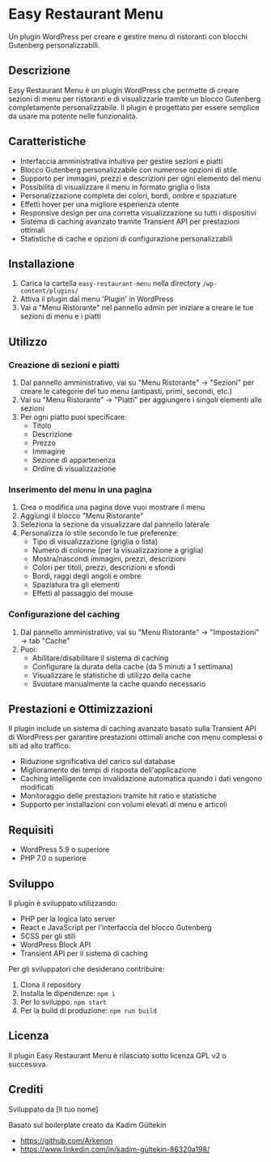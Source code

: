 # Easy Restaurant Menu

Un plugin WordPress per creare e gestire menu di ristoranti con blocchi Gutenberg personalizzabili.

## Descrizione

Easy Restaurant Menu è un plugin WordPress che permette di creare sezioni di menu per ristoranti e di visualizzarle tramite un blocco Gutenberg completamente personalizzabile. Il plugin è progettato per essere semplice da usare ma potente nelle funzionalità.

## Caratteristiche

- Interfaccia amministrativa intuitiva per gestire sezioni e piatti
- Blocco Gutenberg personalizzabile con numerose opzioni di stile
- Supporto per immagini, prezzi e descrizioni per ogni elemento del menu
- Possibilità di visualizzare il menu in formato griglia o lista
- Personalizzazione completa dei colori, bordi, ombre e spaziature
- Effetti hover per una migliore esperienza utente
- Responsive design per una corretta visualizzazione su tutti i dispositivi
- Sistema di caching avanzato tramite Transient API per prestazioni ottimali
- Statistiche di cache e opzioni di configurazione personalizzabili

## Installazione

1. Carica la cartella `easy-restaurant-menu` nella directory `/wp-content/plugins/`
2. Attiva il plugin dal menu 'Plugin' in WordPress
3. Vai a "Menu Ristorante" nel pannello admin per iniziare a creare le tue sezioni di menu e i piatti

## Utilizzo

### Creazione di sezioni e piatti

1. Dal pannello amministrativo, vai su "Menu Ristorante" → "Sezioni" per creare le categorie del tuo menu (antipasti, primi, secondi, etc.)
2. Vai su "Menu Ristorante" → "Piatti" per aggiungere i singoli elementi alle sezioni
3. Per ogni piatto puoi specificare:
   - Titolo
   - Descrizione
   - Prezzo
   - Immagine
   - Sezione di appartenenza
   - Ordine di visualizzazione

### Inserimento del menu in una pagina

1. Crea o modifica una pagina dove vuoi mostrare il menu
2. Aggiungi il blocco "Menu Ristorante" 
3. Seleziona la sezione da visualizzare dal pannello laterale
4. Personalizza lo stile secondo le tue preferenze:
   - Tipo di visualizzazione (griglia o lista)
   - Numero di colonne (per la visualizzazione a griglia)
   - Mostra/nascondi immagini, prezzi, descrizioni
   - Colori per titoli, prezzi, descrizioni e sfondi
   - Bordi, raggi degli angoli e ombre
   - Spaziatura tra gli elementi
   - Effetti al passaggio del mouse

### Configurazione del caching

1. Dal pannello amministrativo, vai su "Menu Ristorante" → "Impostazioni" → tab "Cache"
2. Puoi:
   - Abilitare/disabilitare il sistema di caching
   - Configurare la durata della cache (da 5 minuti a 1 settimana)
   - Visualizzare le statistiche di utilizzo della cache
   - Svuotare manualmente la cache quando necessario

## Prestazioni e Ottimizzazioni

Il plugin include un sistema di caching avanzato basato sulla Transient API di WordPress per garantire prestazioni ottimali anche con menu complessi o siti ad alto traffico:

- Riduzione significativa del carico sul database
- Miglioramento dei tempi di risposta dell'applicazione
- Caching intelligente con invalidazione automatica quando i dati vengono modificati
- Monitoraggio delle prestazioni tramite hit ratio e statistiche
- Supporto per installazioni con volumi elevati di menu e articoli

## Requisiti

- WordPress 5.9 o superiore
- PHP 7.0 o superiore

## Sviluppo

Il plugin è sviluppato utilizzando:
- PHP per la logica lato server
- React e JavaScript per l'interfaccia del blocco Gutenberg
- SCSS per gli stili
- WordPress Block API
- Transient API per il sistema di caching

Per gli sviluppatori che desiderano contribuire:

1. Clona il repository
2. Installa le dipendenze: `npm i`
3. Per lo sviluppo: `npm start`
4. Per la build di produzione: `npm run build`

## Licenza

Il plugin Easy Restaurant Menu è rilasciato sotto licenza GPL v2 o successiva.

## Crediti

Sviluppato da [Il tuo nome]

Basato sul boilerplate creato da Kadim Gültekin
* https://github.com/Arkenon
* https://www.linkedin.com/in/kadim-gültekin-86320a198/


